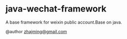 java-wechat-framework
=====================

A base framework for weixin public account.Base on java.

@author zhajming@gmail.com